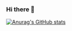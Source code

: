 ### Hi there 👋

[![Anurag's GitHub stats](https://github-readme-stats.vercel.app/api?username=Yeegsing&count_private=true)](https://github.com/anuraghazra/github-readme-stats)

<!--
**Yeegsing/Yeegsing** is a ✨ _special_ ✨ repository because its `README.md` (this file) appears on your GitHub profile.

Here are some ideas to get you started:

- 🔭 I’m currently working on ...
- 🌱 I’m currently learning ...
- 👯 I’m looking to collaborate on ...
- 🤔 I’m looking for help with ...
- 💬 Ask me about ...
- 📫 How to reach me: ...
- 😄 Pronouns: ...
- ⚡ Fun fact: ...
-->
